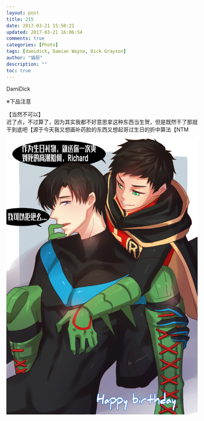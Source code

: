 ```yaml
---
layout: post
title: 215
date: 2017-03-21 15:50:21
updated: 2017-03-21 16:06:54
comments: true
categories: [Photo]
tags: [damidick, Damian Wayne, Dick Grayson]
author: "猫厨"
description: ""
toc: true
---
```


<p>DamiDick</p> 
<p>※下品注意</p> 
<p>【当然不可以】<br />迟了点，不过算了，因为其实我都不好意思拿这种东西当生贺，但是既然干了那就干到底吧【源于今天我又想画补药脸的东西又想起哥过生日的折中算法【NTM</p>

![](https://raw.githubusercontent.com/alicewish/meowchain247/master/img_cVZNdzJtQk9JV2VSNklvR1VpL21pNnZtODVjV0ljWHBZVU5FUzZZRDA3ekNEY044QVg2ZXJ3PT0.jpg)